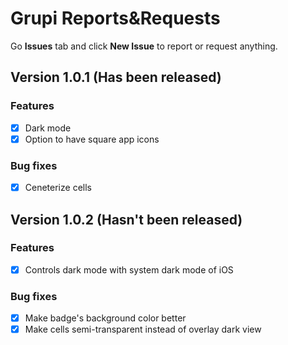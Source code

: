 # Grupi Reports&Requests
Go **Issues** tab and click **New Issue** to report or request anything.

## Version 1.0.1 (Has been released)
### Features
- [x] Dark mode
- [x] Option to have square app icons

### Bug fixes
- [x] Ceneterize cells
 
## Version 1.0.2 (Hasn't been released)
### Features
- [x] Controls dark mode with system dark mode of iOS

### Bug fixes
- [x] Make badge's background color better
- [x] Make cells semi-transparent instead of overlay dark view

